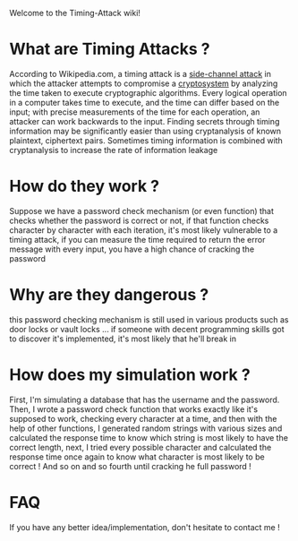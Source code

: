 Welcome to the Timing-Attack wiki!

# What are Timing Attacks ? 
According to Wikipedia.com, a timing attack is a [side-channel attack](https://en.wikipedia.org/wiki/Side-channel_attack) in which the attacker attempts to compromise a [cryptosystem](https://en.wikipedia.org/wiki/Cryptosystem) by analyzing the time taken to execute cryptographic algorithms. Every logical operation in a computer takes time to execute, and the time can differ based on the input; with precise measurements of the time for each operation, an attacker can work backwards to the input. Finding secrets through timing information may be significantly easier than using cryptanalysis of known plaintext, ciphertext pairs. Sometimes timing information is combined with cryptanalysis to increase the rate of information leakage 

# How do they work ? 
Suppose we have a password check mechanism (or even function) that checks whether the password is correct or not, if that function checks character by character with each iteration, it's most likely vulnerable to a timing attack, if you can measure the time required to return the error message with every input, you have a high chance of cracking the password 

# Why are they dangerous ? 
this password checking mechanism is still used in various products such as door locks or vault locks ... if someone with decent programming skills got to discover it's implemented, it's most likely that he'll break in 

# How does my simulation work ?
First, I'm simulating a database that has the username and the password. Then, I wrote a password check function that works exactly like it's supposed to work, checking every character at a time, and then with the help of other functions, I generated random strings with various sizes and calculated the response time to know which string is most likely to have the correct length, next, I tried every possible character and calculated the response time once again to know what character is most likely to be correct ! 
And so on and so fourth until cracking he full password ! 

# FAQ 
If you have any better idea/implementation, don't hesitate to contact me ! 